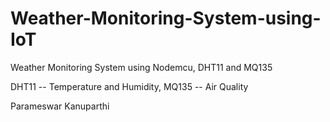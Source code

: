 # Weather-Monitoring-System-using-IoT
Weather Monitoring System using Nodemcu, DHT11 and MQ135

DHT11 -- Temperature and Humidity, MQ135 -- Air Quality


Parameswar Kanuparthi
